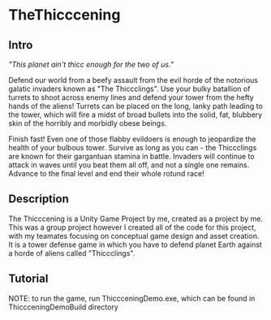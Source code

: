 # TheThicccening

## Intro
_"This planet ain't thicc enough for the two of us."_

Defend our world from a beefy assault from the evil horde of the notorious galatic invaders known as "The Thiccclings". Use your bulky batallion of turrets to shoot across enemy lines and defend your tower from the hefty hands of the aliens! Turrets can be placed on the long, lanky path leading to the tower, which will fire a midst of broad bullets into the solid, fat, blubbery skin of the horribly and morbidly obese beings.

Finish fast! Even one of those flabby evildoers is enough to jeopardize the health of your bulbous tower. Survive as long as you can - the Thiccclings are known for their gargantuan stamina in battle. Invaders will continue to attack in waves until you beat them all off, and not a single one remains. Advance to the final level and end their whole rotund race!

## Description
The Thicccening is a Unity Game Project by me, created as a project by me.  This was a group project however I created all of the code for this project, with my teamates focusing on conceptual game design and asset creation.  It is a tower defense game in which you have to defend planet Earth against a horde of aliens called "Thiccclings".

## Tutorial

NOTE: to run the game, run ThiccceningDemo.exe, which can be found in ThiccceningDemoBuild directory
